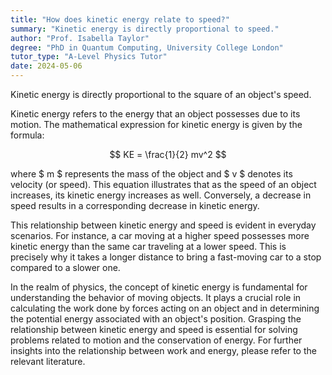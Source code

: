 ```yaml
---
title: "How does kinetic energy relate to speed?"
summary: "Kinetic energy is directly proportional to speed."
author: "Prof. Isabella Taylor"
degree: "PhD in Quantum Computing, University College London"
tutor_type: "A-Level Physics Tutor"
date: 2024-05-06
---
```


Kinetic energy is directly proportional to the square of an object's speed.

Kinetic energy refers to the energy that an object possesses due to its motion. The mathematical expression for kinetic energy is given by the formula:

$$
KE = \frac{1}{2} mv^2
$$

where $ m $ represents the mass of the object and $ v $ denotes its velocity (or speed). This equation illustrates that as the speed of an object increases, its kinetic energy increases as well. Conversely, a decrease in speed results in a corresponding decrease in kinetic energy.

This relationship between kinetic energy and speed is evident in everyday scenarios. For instance, a car moving at a higher speed possesses more kinetic energy than the same car traveling at a lower speed. This is precisely why it takes a longer distance to bring a fast-moving car to a stop compared to a slower one.

In the realm of physics, the concept of kinetic energy is fundamental for understanding the behavior of moving objects. It plays a crucial role in calculating the work done by forces acting on an object and in determining the potential energy associated with an object's position. Grasping the relationship between kinetic energy and speed is essential for solving problems related to motion and the conservation of energy. For further insights into the relationship between work and energy, please refer to the relevant literature.
    